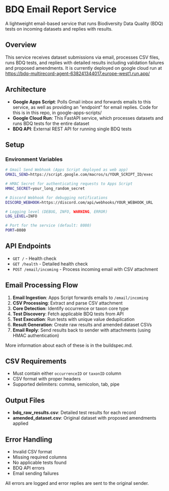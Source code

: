 # BDQ Email Report Service

A lightweight email-based service that runs Biodiversity Data Quality (BDQ) tests on incoming datasets and replies with results.

## Overview

This service receives dataset submissions via email, processes CSV files, runs BDQ tests, and replies with detailed results including validation failures and proposed amendments. It is currently deployed on google cloud run at https://bdq-multirecord-agent-638241344017.europe-west1.run.app/

## Architecture

- **Google Apps Script**: Polls Gmail inbox and forwards emails to this service, as well as providing an "endpoint" for email replies. Code for this is in this repo, in google-apps-scripts/
- **Google Cloud Run**: This FastAPI service, which processes datasets and runs BDQ tests for the entire dataset
- **BDQ API**: External REST API for running single BDQ tests

## Setup

### Environment Variables

```bash
# Gmail Send Webhook (Apps Script deployed as web app)
GMAIL_SEND=https://script.google.com/macros/s/YOUR_SCRIPT_ID/exec

# HMAC Secret for authenticating requests to Apps Script
HMAC_SECRET=your_long_random_secret

# Discord Webhook for debugging notifications
DISCORD_WEBHOOK=https://discord.com/api/webhooks/YOUR_WEBHOOK_URL

# Logging level (DEBUG, INFO, WARNING, ERROR)
LOG_LEVEL=INFO

# Port for the service (default: 8080)
PORT=8080
```

## API Endpoints

- `GET /` - Health check
- `GET /health` - Detailed health check
- `POST /email/incoming` - Process incoming email with CSV attachment

## Email Processing Flow

1. **Email Ingestion**: Apps Script forwards emails to `/email/incoming`
2. **CSV Processing**: Extract and parse CSV attachment
3. **Core Detection**: Identify occurrence or taxon core type
4. **Test Discovery**: Fetch applicable BDQ tests from API
5. **Test Execution**: Run tests with unique value deduplication
6. **Result Generation**: Create raw results and amended dataset CSVs
7. **Email Reply**: Send results back to sender with attachments (using HMAC authentication)

More information about each of these is in the buildspec.md.

## CSV Requirements

- Must contain either `occurrenceID` or `taxonID` column
- CSV format with proper headers
- Supported delimiters: comma, semicolon, tab, pipe

## Output Files

- **bdq_raw_results.csv**: Detailed test results for each record
- **amended_dataset.csv**: Original dataset with proposed amendments applied

## Error Handling

- Invalid CSV format
- Missing required columns
- No applicable tests found
- BDQ API errors
- Email sending failures

All errors are logged and error replies are sent to the original sender.
